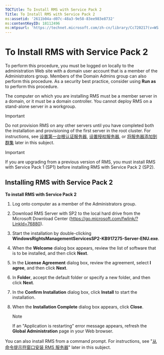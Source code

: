 ```yaml
---
TOCTitle: To Install RMS with Service Pack 2
Title: To Install RMS with Service Pack 2
ms:assetid: '2611b04a-d07c-48a3-9e58-83ee983e8732'
ms:contentKeyID: 18112496
ms:mtpsurl: 'https://technet.microsoft.com/zh-cn/library/Cc720217(v=WS.10)'
---
```


To Install RMS with Service Pack 2
==================================

To perform this procedure, you must be logged on locally to the administration Web site with a domain user account that is a member of the Administrators group. Members of the Domain Admins group can also perform this procedure. As a security best practice, consider using **Run as** to perform this procedure.

The computer on which you are installing RMS must be a member server in a domain, or it must be a domain controller. You cannot deploy RMS on a stand-alone server in a workgroup.

> [!IMPORTANT]  
> Do not provision RMS on any other servers until you have completed both the installation and provisioning of the first server in the root cluster. For instructions, see [设置第一台根认证服务器](https://technet.microsoft.com/debc42f3-74ff-4c99-b7a4-4921fccdabc2), [设置授权服务器](https://technet.microsoft.com/4d67b898-0ba9-4eef-ab7d-ee0ca55a688e), or [将服务器添加到群集](https://technet.microsoft.com/db635238-5528-4bec-9cc6-8244e2b3d733) later in this subject. 

> [!IMPORTANT]  
> If you are upgrading from a previous version of RMS, you must install RMS with Service Pack 1 (SP1) before installing RMS with Service Pack 2 (SP2). 

Installing RMS with Service Pack 2
----------------------------------

**To install RMS with Service Pack 2**
1.  Log onto computer as a member of the Administrators group.

2.  Download RMS Server with SP2 to the local hard drive from the Microsoft Download Center (https://go.microsoft.com/fwlink/?LinkId=76880).

3.  Start the installation by double-clicking **WindowsRightsManagementServicesSP2-KB917275-Server-ENU.exe**.

4.  When the **Welcome** dialog box appears, review the list of software that is to be installed, and then click **Next**.

5.  In the **License Agreement** dialog box, review the agreement, select **I agree**, and then click **Next**.

6.  In **Folder**, accept the default folder or specify a new folder, and then click **Next**.

7.  In the **Confirm Installation** dialog box, click **Install** to start the installation.

8.  When the **Installation Complete** dialog box appears, click **Close**.

    > [!NOTE]   
    > If an "Application is restarting" error message appears, refresh the **Global Administration** page in your Web browser. 

You can also install RMS from a command prompt. For instructions, see "[从命令提示符窗口安装 RMS 服务器](https://technet.microsoft.com/b55b1e2a-dd14-4168-a37f-9cdedbec660b)" later in this subject.
